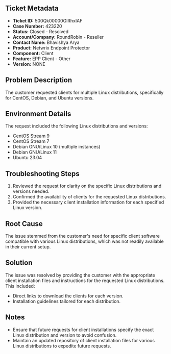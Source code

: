## Ticket Metadata
- **Ticket ID:** 500Qk00000GlRhxIAF
- **Case Number:** 423220
- **Status:** Closed - Resolved
- **Account/Company:** RoundRobin - Reseller
- **Contact Name:** Bhavishya Arya
- **Product:** Netwrix Endpoint Protector
- **Component:** Client
- **Feature:** EPP Client - Other
- **Version:** NONE

## Problem Description
The customer requested clients for multiple Linux distributions, specifically for CentOS, Debian, and Ubuntu versions.

## Environment Details
The request included the following Linux distributions and versions:
- CentOS Stream 9
- CentOS Stream 7
- Debian GNU/Linux 10 (multiple instances)
- Debian GNU/Linux 11
- Ubuntu 23.04

## Troubleshooting Steps
1. Reviewed the request for clarity on the specific Linux distributions and versions needed.
2. Confirmed the availability of clients for the requested Linux distributions.
3. Provided the necessary client installation information for each specified Linux version.

## Root Cause
The issue stemmed from the customer's need for specific client software compatible with various Linux distributions, which was not readily available in their current setup.

## Solution
The issue was resolved by providing the customer with the appropriate client installation files and instructions for the requested Linux distributions. This included:
- Direct links to download the clients for each version.
- Installation guidelines tailored for each distribution.

## Notes
- Ensure that future requests for client installations specify the exact Linux distribution and version to avoid confusion.
- Maintain an updated repository of client installation files for various Linux distributions to expedite future requests.